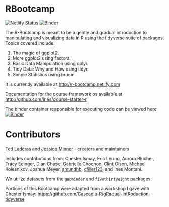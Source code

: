 # RBootcamp

[![Netlify Status](https://api.netlify.com/api/v1/badges/dd2ce668-cae7-454a-92ea-977bc2461f5a/deploy-status)](https://app.netlify.com/sites/r-bootcamp/deploys) [![Binder](https://mybinder.org/badge_logo.svg)](https://mybinder.org/v2/gh/laderast/RBootcamp/binder)

The R-Bootcamp is meant to be a gentle and gradual introduction to manipulating and visualizing data in R using the tidyverse suite of packages. Topics covered include:

1. The magic of ggplot2.
2. More ggplot2 using factors.
3. Basic Data Manipulation using dplyr.
4. Tidy Data: Why and How using tidyr.
5. Simple Statistics using broom.

It is currently available at http://r-bootcamp.netlify.com 

Documentation for the course framework os available at http://github.com/ines/course-starter-r

The binder container responsible for executing code can be viewed here:  [![Binder](https://mybinder.org/badge_logo.svg)](https://mybinder.org/v2/gh/laderast/RBootcamp/binder)

# Contributors

[Ted Laderas](http://laderast.github.io) and [Jessica Minner](http://jessicaminnier.com/) - creators and maintainers

Includes contributions from: Chester Ismay, Eric Leung, Aurora Blucher, Tracy Edinger, Dian Chase, Gabrielle Choonoo, Clint Olson, Michael Kolesnikov, Joshua Meyer, [amundhb](https://github.com/amundhb), [cfiller123](https://github.com/cfiller123), and Ines Montani.

We utilize datasets from the [`gapminder`](https://cran.r-project.org/web/packages/gapminder/index.html) and [`fivethirtyeight`](https://cran.r-project.org/web/packages/fivethirtyeight/vignettes/fivethirtyeight.html) packages.

Portions of this Bootcamp were adapted from a workshop I gave with Chester Ismay: https://github.com/Cascadia-R/gRadual-intRoduction-tidyverse
